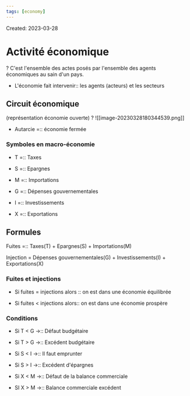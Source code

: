 ```yaml
---
tags: [economy] 
---
```

Created: 2023-03-28

# Activité économique
?
C'est l'ensemble des actes posés par l'ensemble des agents économiques au sain d'un pays.
<!--SR:!2023-04-05,1,130-->

- L'économie fait intervenir:: les agents (acteurs) et les secteurs
<!--SR:!2023-04-08,7,250-->

## Circuit économique
(représentation économie ouverte)
?
![[image-20230328180344539.png]]
<!--SR:!2023-04-10,9,250-->

- Autarcie =:: économie fermée
<!--SR:!2023-04-12,11,270-->

### Symboles en macro-économie
- T =:: Taxes
<!--SR:!2023-04-16,14,290-->
- S =:: Epargnes
<!--SR:!2023-04-18,16,290-->
- M =:: Importations
<!--SR:!2023-04-17,15,290-->
- G =:: Dépenses gouvernementales
<!--SR:!2023-04-15,13,290-->
- I =:: Investissements
<!--SR:!2023-04-16,14,290-->
- X =:: Exportations
<!--SR:!2023-04-19,17,290-->

## Formules
Fuites =:: Taxes(T) + Epargnes(S) + Importations(M)
<!--SR:!2023-04-11,10,250-->
Injection = Dépenses gouvernementales(G) + Investissements(I) + Exportations(X)

### Fuites et injections
- Si fuites = injections alors :: on est dans une économie équilibrée
<!--SR:!2023-04-13,12,270-->
- Si fuites < injections alors:: on est dans une économie prospère
<!--SR:!2023-04-13,12,270-->

### Conditions
- Si T < G $\rightarrow$:: Défaut budgétaire
<!--SR:!2023-04-06,5,230-->
- Si T > G $\rightarrow$:: Excédent budgétaire
<!--SR:!2023-04-11,10,250-->
- Si S < I $\rightarrow$:: Il faut emprunter
<!--SR:!2023-04-05,4,230-->
- Si S > I $\rightarrow$:: Excédent d'épargnes
<!--SR:!2023-04-09,8,250-->
- Si X < M $\rightarrow$:: Défaut de la balance commerciale
<!--SR:!2023-04-09,8,250-->
- SI X > M $\rightarrow$:: Balance commerciale excédent
<!--SR:!2023-04-08,7,250-->
